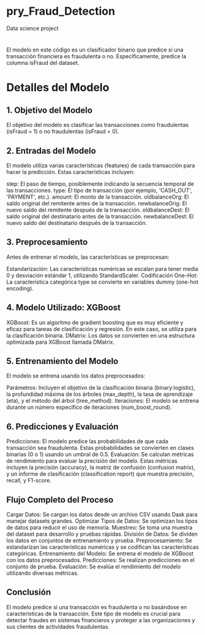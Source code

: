 # pry_Fraud_Detection
Data science project

#
El modelo en este código es un clasificador binario que predice si una transacción financiera es fraudulenta o no. Específicamente, predice la columna isFraud del dataset.

# Detalles del Modelo

## 1. Objetivo del Modelo
El objetivo del modelo es clasificar las transacciones como fraudulentas (isFraud = 1) o no fraudulentas (isFraud = 0).

## 2. Entradas del Modelo
El modelo utiliza varias características (features) de cada transacción para hacer la predicción. Estas características incluyen:

step: El paso de tiempo, posiblemente indicando la secuencia temporal de las transacciones.
type: El tipo de transacción (por ejemplo, 'CASH_OUT', 'PAYMENT', etc.).
amount: El monto de la transacción.
oldbalanceOrg: El saldo original del remitente antes de la transacción.
newbalanceOrig: El nuevo saldo del remitente después de la transacción.
oldbalanceDest: El saldo original del destinatario antes de la transacción.
newbalanceDest: El nuevo saldo del destinatario después de la transacción.

## 3. Preprocesamiento
Antes de entrenar el modelo, las características se preprocesan:

Estandarización: Las características numéricas se escalan para tener media 0 y desviación estándar 1, utilizando StandardScaler.
Codificación One-Hot: La característica categórica type se convierte en variables dummy (one-hot encoding).

## 4. Modelo Utilizado: XGBoost
XGBoost: Es un algoritmo de gradient boosting que es muy eficiente y eficaz para tareas de clasificación y regresión. En este caso, se utiliza para la clasificación binaria.
DMatrix: Los datos se convierten en una estructura optimizada para XGBoost llamada DMatrix.

## 5. Entrenamiento del Modelo
El modelo se entrena usando los datos preprocesados:

Parámetros: Incluyen el objetivo de la clasificación binaria (binary:logistic), la profundidad máxima de los árboles (max_depth), la tasa de aprendizaje (eta), y el método del árbol (tree_method).
Iteraciones: El modelo se entrena durante un número específico de iteraciones (num_boost_round).
## 6. Predicciones y Evaluación
Predicciones: El modelo predice las probabilidades de que cada transacción sea fraudulenta. Estas probabilidades se convierten en clases binarias (0 o 1) usando un umbral de 0.5.
Evaluación: Se calculan métricas de rendimiento para evaluar la precisión del modelo. Estas métricas incluyen la precisión (accuracy), la matriz de confusión (confusion matrix), y un informe de clasificación (classification report) que muestra precisión, recall, y F1-score.
## Flujo Completo del Proceso
Cargar Datos: Se cargan los datos desde un archivo CSV usando Dask para manejar datasets grandes.
Optimizar Tipos de Datos: Se optimizan los tipos de datos para reducir el uso de memoria.
Muestreo: Se toma una muestra del dataset para desarrollo y pruebas rápidas.
División de Datos: Se dividen los datos en conjuntos de entrenamiento y prueba.
Preprocesamiento: Se estandarizan las características numéricas y se codifican las características categóricas.
Entrenamiento del Modelo: Se entrena el modelo de XGBoost con los datos preprocesados.
Predicciones: Se realizan predicciones en el conjunto de prueba.
Evaluación: Se evalúa el rendimiento del modelo utilizando diversas métricas.
## Conclusión
El modelo predice si una transacción es fraudulenta o no basándose en características de la transacción. Este tipo de modelo es crucial para detectar fraudes en sistemas financieros y proteger a las organizaciones y sus clientes de actividades fraudulentas.
